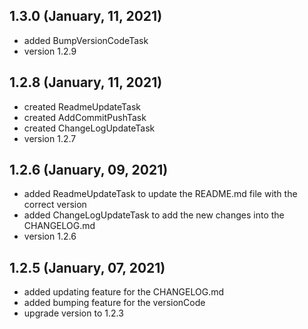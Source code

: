 ## 1.3.0 (January, 11, 2021) 
* added BumpVersionCodeTask
* version 1.2.9 

## 1.2.8 (January, 11, 2021) 
* created ReadmeUpdateTask
* created AddCommitPushTask
* created ChangeLogUpdateTask
* version 1.2.7 

## 1.2.6 (January, 09, 2021) 
* added ReadmeUpdateTask to update the README.md file with the correct version
* added ChangeLogUpdateTask to add the new changes into the CHANGELOG.md
* version 1.2.6 

## 1.2.5 (January, 07, 2021)
* added updating feature for the CHANGELOG.md
* added bumping feature for the versionCode
* upgrade version to 1.2.3